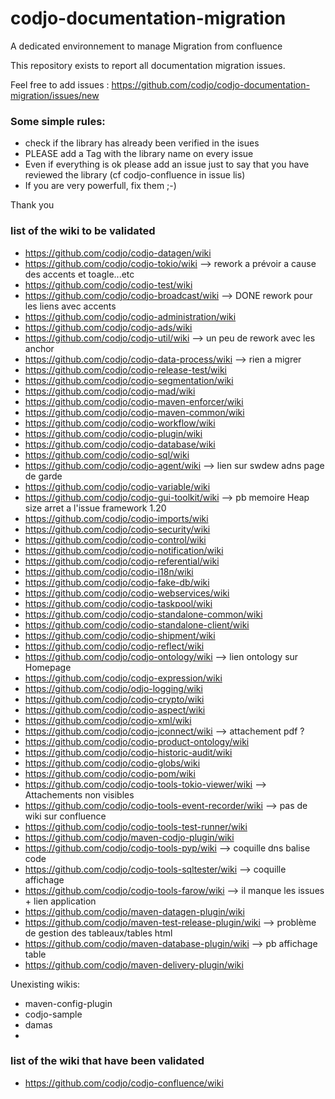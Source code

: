 codjo-documentation-migration
=============================

A dedicated environnement to manage Migration from confluence

This repository exists to report all documentation migration issues.

Feel free to add issues : https://github.com/codjo/codjo-documentation-migration/issues/new


### Some simple rules:
* check if the library has already been verified in the isues
* PLEASE add a Tag with the library name on every issue
* Even if everything is ok please add an issue just to say that you have reviewed the library (cf codjo-confluence in issue lis)
* If you are very powerfull, fix them ;-)


Thank you


### list of the wiki to be validated
* https://github.com/codjo/codjo-datagen/wiki
* https://github.com/codjo/codjo-tokio/wiki --> rework a prévoir a cause des accents et toagle...etc
* https://github.com/codjo/codjo-test/wiki
* https://github.com/codjo/codjo-broadcast/wiki --> DONE rework pour les liens avec accents
* https://github.com/codjo/codjo-administration/wiki
* https://github.com/codjo/codjo-ads/wiki
* https://github.com/codjo/codjo-util/wiki --> un peu de rework avec les anchor
* https://github.com/codjo/codjo-data-process/wiki --> rien a migrer
* https://github.com/codjo/codjo-release-test/wiki
* https://github.com/codjo/codjo-segmentation/wiki
* https://github.com/codjo/codjo-mad/wiki
* https://github.com/codjo/codjo-maven-enforcer/wiki
* https://github.com/codjo/codjo-maven-common/wiki
* https://github.com/codjo/codjo-workflow/wiki
* https://github.com/codjo/codjo-plugin/wiki
* https://github.com/codjo/codjo-database/wiki
* https://github.com/codjo/codjo-sql/wiki
* https://github.com/codjo/codjo-agent/wiki --> lien sur swdew adns page de garde
* https://github.com/codjo/codjo-variable/wiki
* https://github.com/codjo/codjo-gui-toolkit/wiki --> pb memoire Heap size arret a l'issue framework 1.20 
* https://github.com/codjo/codjo-imports/wiki
* https://github.com/codjo/codjo-security/wiki
* https://github.com/codjo/codjo-control/wiki
* https://github.com/codjo/codjo-notification/wiki
* https://github.com/codjo/codjo-referential/wiki
* https://github.com/codjo/codjo-i18n/wiki
* https://github.com/codjo/codjo-fake-db/wiki
* https://github.com/codjo/codjo-webservices/wiki
* https://github.com/codjo/codjo-taskpool/wiki
* https://github.com/codjo/codjo-standalone-common/wiki
* https://github.com/codjo/codjo-standalone-client/wiki
* https://github.com/codjo/codjo-shipment/wiki
* https://github.com/codjo/codjo-reflect/wiki
* https://github.com/codjo/codjo-ontology/wiki	--> lien ontology sur Homepage
* https://github.com/codjo/codjo-expression/wiki
* https://github.com/codjo/odjo-logging/wiki
* https://github.com/codjo/codjo-crypto/wiki
* https://github.com/codjo/codjo-aspect/wiki
* https://github.com/codjo/codjo-xml/wiki
* https://github.com/codjo/codjo-jconnect/wiki	 --> attachement pdf ?
* https://github.com/codjo/codjo-product-ontology/wiki
* https://github.com/codjo/codjo-historic-audit/wiki
* https://github.com/codjo/codjo-globs/wiki
* https://github.com/codjo/codjo-pom/wiki
* https://github.com/codjo/codjo-tools-tokio-viewer/wiki --> Attachements non visibles
* https://github.com/codjo/codjo-tools-event-recorder/wiki --> pas de wiki sur confluence   
* https://github.com/codjo/codjo-tools-test-runner/wiki
* https://github.com/codjo/maven-codjo-plugin/wiki   
* https://github.com/codjo/codjo-tools-pyp/wiki --> coquille dns balise code
* https://github.com/codjo/codjo-tools-sqltester/wiki --> coquille affichage   
* https://github.com/codjo/codjo-tools-farow/wiki --> il manque les issues + lien application
* https://github.com/codjo/maven-datagen-plugin/wiki
* https://github.com/codjo/maven-test-release-plugin/wiki --> problème de gestion des tableaux/tables html
* https://github.com/codjo/maven-database-plugin/wiki --> pb affichage table
* https://github.com/codjo/maven-delivery-plugin/wiki

Unexisting wikis:	
* maven-config-plugin
* codjo-sample	
* damas
*


### list of the wiki that have been validated
* https://github.com/codjo/codjo-confluence/wiki
